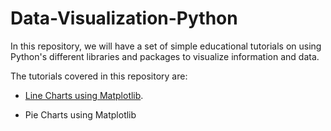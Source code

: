 # Data-Visualization-Python

In this repository, we will have a set of simple educational tutorials on using Python's different libraries and packages to visualize information and data. 

The tutorials covered in this repository are:
+ [Line Charts using Matplotlib](https://github.com/AEEldin/LineChart-Matplotlib).

+ Pie Charts using Matplotlib
